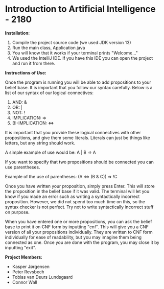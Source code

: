 # Introduction to Artificial Intelligence - 2180

**Installation:**
1. Compile the project source code (we used JDK version 13)
2. Run the main class, Application.java
3. You will know that it works if your terminal prints "Welcome..."
4. We used the IntelliJ IDE. If you have this IDE you can open the project and run it from there.

**Instructions of Use:**

Once the program is running you will be able to add propositions to your belief base.
It is important that you follow our syntax carefully. Below is a list of our syntax of our logical connectives:

1. AND:             &
2. OR:              |
3. NOT:             !
4. IMPLICATION:     =>
5. BI-IMPLICATION:  <=>

It is important that you provide these logical connectives with other propositions, and give them some literals.
Literals can just be things like letters, but any string should work.

A simple example of use would be: A | B => A

If you want to specify that two propositions should be connected you can use parentheses.

Example of the use of parentheses: (A <=> (B & C)) => !C

Once you have written your proposition, simply press Enter. 
This will store the proposition in the belief base if it was valid. 
The terminal will let you know if you made an error such as writing a syntactically incorrect proposition.
However, we did not spend too much time on this, so the syntax checker is not perfect.
Try not to write syntactically incorrect stuff on purpose.

When you have entered one or more propositions, you can ask the belief base to print it on CNF form by inputting "cnf".
This will give you a CNF version of all your propositions individually. 
They are written to CNF form individually for ease of readability, but you may imagine them being connected as one.
Once you are done with the program, you may close it by inputting "exit".

**Project Members:**
- Kasper Jørgensen
- Peter Revsbech
- Tobias van Deurs Lundsgaard
- Connor Wall
